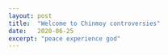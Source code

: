 ```yaml
---
layout: post
title:  "Welcome to Chinmoy controversies"
date:   2020-06-25
excerpt: "peace experience god"
---
```

